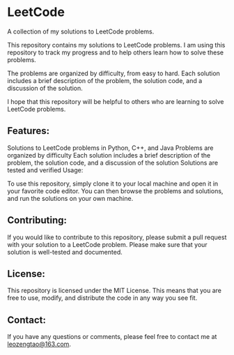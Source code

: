 # LeetCode

A collection of my solutions to LeetCode problems.

This repository contains my solutions to LeetCode problems. I am using this repository to track my progress and to help others learn how to solve these problems.

The problems are organized by difficulty, from easy to hard. Each solution includes a brief description of the problem, the solution code, and a discussion of the solution.

I hope that this repository will be helpful to others who are learning to solve LeetCode problems.

## Features:

Solutions to LeetCode problems in Python, C++, and Java
Problems are organized by difficulty
Each solution includes a brief description of the problem, the solution code, and a discussion of the solution
Solutions are tested and verified
Usage:

To use this repository, simply clone it to your local machine and open it in your favorite code editor. You can then browse the problems and solutions, and run the solutions on your own machine.

## Contributing:

If you would like to contribute to this repository, please submit a pull request with your solution to a LeetCode problem. Please make sure that your solution is well-tested and documented.

## License:

This repository is licensed under the MIT License. This means that you are free to use, modify, and distribute the code in any way you see fit.

## Contact:

If you have any questions or comments, please feel free to contact me at leozengtao@163.com.

